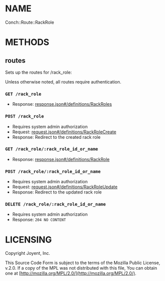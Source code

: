 # NAME

Conch::Route::RackRole

# METHODS

## routes

Sets up the routes for /rack\_role:

Unless otherwise noted, all routes require authentication.

### `GET /rack_role`

- Response: [response.json#/definitions/RackRoles](../json-schema/response.json#/definitions/RackRoles)

### `POST /rack_role`

- Requires system admin authorization
- Request: [request.json#/definitions/RackRoleCreate](../json-schema/request.json#/definitions/RackRoleCreate)
- Response: Redirect to the created rack role

### `GET /rack_role/:rack_role_id_or_name`

- Response: [response.json#/definitions/RackRole](../json-schema/response.json#/definitions/RackRole)

### `POST /rack_role/:rack_role_id_or_name`

- Requires system admin authorization
- Request: [request.json#/definitions/RackRoleUpdate](../json-schema/request.json#/definitions/RackRoleUpdate)
- Response: Redirect to the updated rack role

### `DELETE /rack_role/:rack_role_id_or_name`

- Requires system admin authorization
- Response: `204 NO CONTENT`

# LICENSING

Copyright Joyent, Inc.

This Source Code Form is subject to the terms of the Mozilla Public License,
v.2.0. If a copy of the MPL was not distributed with this file, You can obtain
one at [http://mozilla.org/MPL/2.0/](http://mozilla.org/MPL/2.0/).
